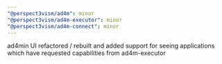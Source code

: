 ```yaml
---
"@perspect3vism/ad4m": minor
"@perspect3vism/ad4m-executor": minor
"@perspect3vism/ad4m-connect": minor
---
```


ad4min UI refactored / rebuilt and added support for seeing applications which have requested capabilities from ad4m-executor

